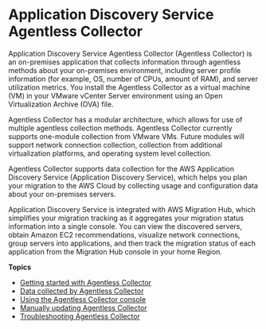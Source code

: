 # Application Discovery Service Agentless Collector<a name="agentless-collector"></a>

Application Discovery Service Agentless Collector \(Agentless Collector\) is an on\-premises application that collects information through agentless methods about your on\-premises environment, including server profile information \(for example, OS, number of CPUs, amount of RAM\), and server utilization metrics\.  You install the Agentless Collector as a virtual machine \(VM\) in your VMware vCenter Server environment using an Open Virtualization Archive \(OVA\) file\. 

Agentless Collector has a modular architecture, which allows for use of multiple agentless collection methods\. Agentless Collector currently supports one\-module collection from VMware VMs\. Future modules will support network connection collection, collection from additional virtualization platforms, and operating system level collection\. 

Agentless Collector supports data collection for the AWS Application Discovery Service \(Application Discovery Service\), which helps you plan your migration to the AWS Cloud by collecting usage and configuration data about your on\-premises servers\. 

Application Discovery Service is integrated with AWS Migration Hub, which simplifies your migration tracking as it aggregates your migration status information into a single console\. You can view the discovered servers, obtain Amazon EC2 recommendations, visualize network connections, group servers into applications, and then track the migration status of each application from the Migration Hub console in your home Region\.

**Topics**
+ [Getting started with Agentless Collector](agentless-collector-gs.md)
+ [Data collected by Agentless Collector](agentless-collector-data-collected.md)
+ [Using the Agentless Collector console](agentless-collector-using.md)
+ [Manually updating Agentless Collector](agentless-collector-update.md)
+ [Troubleshooting Agentless Collector](agentless-collector-troubleshooting.md)